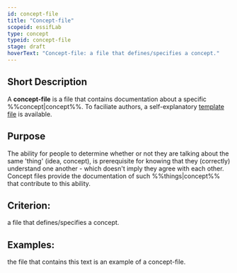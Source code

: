 ```yaml
---
id: concept-file
title: "Concept-file"
scopeid: essifLab
type: concept
typeid: concept-file
stage: draft
hoverText: "Concept-file: a file that defines/specifies a concept."
---
```


## Short Description
A **concept-file** is a file that contains documentation about a specific %%concept|concept%%. To faciliate authors, a self-explanatory [template file](/terminology-engine-v1-templates/concept-file.md) is available.

## Purpose
The ability for people to determine whether or not they are talking about the same 'thing' (idea, concept), is prerequisite for knowing that they (correctly) understand one another - which doesn't imply they agree with each other. Concept files provide the documentation of such %%things|concept%% that contribute to this ability.

## Criterion:
a file that defines/specifies a concept.

## Examples:
the file that contains this text is an example of a concept-file.
